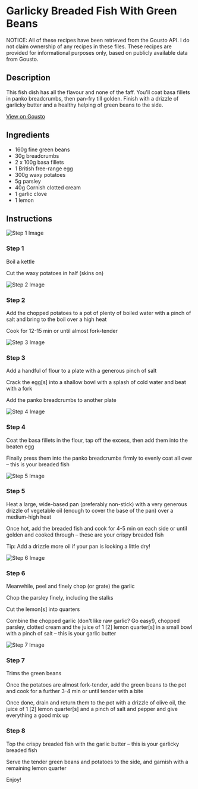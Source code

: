 # Garlicky Breaded Fish With Green Beans

NOTICE: All of these recipes have been retrieved from the Gousto API. I do not claim ownership of any recipes in these files. These recipes are provided for informational purposes only, based on publicly available data from Gousto.

## Description

This fish dish has all the flavour and none of the faff. You'll coat basa fillets in panko breadcrumbs, then pan-fry till golden. Finish with a drizzle of garlicky butter and a healthy helping of green beans to the side.

[View on Gousto](https://www.gousto.co.uk/recipes/cookbook/garlicky-breaded-fish-with-green-beans)

## Ingredients

- 160g fine green beans
- 30g breadcrumbs
- 2 x 100g basa fillets
- 1 British free-range egg
- 300g waxy potatoes
- 5g parsley
- 40g Cornish clotted cream
- 1 garlic clove
- 1 lemon

## Instructions

![Step 1 Image](https://production-media.gousto.co.uk/cms/recipe-step-image/Step-1-copy-1671036314548-x200.jpg)

### Step 1

Boil a kettle

Cut the waxy potatoes in half (skins on)

![Step 2 Image](https://production-media.gousto.co.uk/cms/recipe-step-image/Step-2-copy-1671036316890-x200.jpg)

### Step 2

Add the chopped potatoes to a pot of plenty of boiled water with a pinch of salt and bring to the boil over a high heat

Cook for 12-15 min or until almost fork-tender

![Step 3 Image](https://production-media.gousto.co.uk/cms/recipe-step-image/Step-3-copy-1671036320298-x200.jpg)

### Step 3

Add a handful of flour to a plate with a generous pinch of salt

Crack the egg<span class="text-danger">[s]</span> into a shallow bowl with a splash of cold water and beat with a fork

Add the panko breadcrumbs to another plate

![Step 4 Image](https://production-media.gousto.co.uk/cms/recipe-step-image/Step-4-copy-1671036323067-x200.jpg)

### Step 4

Coat the basa fillets in the flour, tap off the excess, then add them into the beaten egg

Finally press them into the panko breadcrumbs firmly to evenly coat all over – this is your breaded fish

![Step 5 Image](https://production-media.gousto.co.uk/cms/recipe-step-image/Step-5-copy-1671036326355-x200.jpg)

### Step 5

Heat a large, wide-based pan (preferably non-stick) with a very generous drizzle of vegetable oil (enough to cover the base of the pan) over a medium-high heat

Once hot, add the breaded fish and cook for 4-5 min on each side or until golden and cooked through – these are your crispy breaded fish

Tip: Add a drizzle more oil if your pan is looking a little dry!

![Step 6 Image](https://production-media.gousto.co.uk/cms/recipe-step-image/Step-6-copy-1671036329238-x200.jpg)

### Step 6

Meanwhile, peel and finely chop (or grate) the garlic

Chop the parsley finely, including the stalks

Cut the lemon<span class="text-danger">[s]</span> into quarters

Combine the chopped garlic (don't like raw garlic? Go easy!), chopped parsley, clotted cream and the juice of 1 <span class="text-danger">[2]</span> lemon quarter<span class="text-danger">[s]</span> in a small bowl with a pinch of salt – this is your garlic butter

![Step 7 Image](https://production-media.gousto.co.uk/cms/recipe-step-image/Step-7-copy-1671036334991-x200.jpg)

### Step 7

Trims the green beans

Once the potatoes are almost fork-tender, add the green beans to the pot and cook for a further 3-4 min or until tender with a bite

Once done, drain and return them to the pot with a drizzle of olive oil, the juice of 1 <span class="text-danger">[2]</span> lemon quarter<span class="text-danger">[s]</span> and a pinch of salt and pepper and give everything a good mix up

### Step 8

Top the crispy breaded fish with the garlic butter – this is your garlicky breaded fish

Serve the tender green beans and potatoes to the side, and garnish with a remaining lemon quarter

Enjoy!

